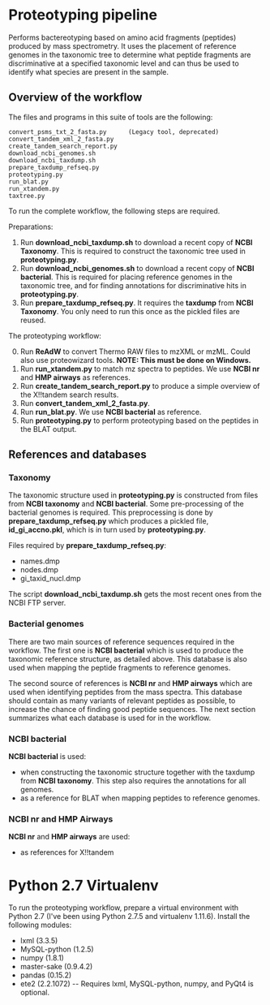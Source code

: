 Proteotyping pipeline
=====================
Performs bactereotyping based on  amino acid fragments (peptides) produced by
mass spectrometry. It uses the placement of reference genomes in the taxonomic
tree to determine what peptide fragments are discriminative at a specified
taxonomic level and can thus be used to identify what species are present in
the sample. 

Overview of the workflow
------------------------

The files and programs in this suite of tools are the following:

    convert_psms_txt_2_fasta.py      (Legacy tool, deprecated)
    convert_tandem_xml_2_fasta.py
    create_tandem_search_report.py
    download_ncbi_genomes.sh
    download_ncbi_taxdump.sh
    prepare_taxdump_refseq.py
    proteotyping.py
    run_blat.py
    run_xtandem.py
    taxtree.py

To run the complete workflow, the following steps are required.

Preparations:

1. Run **download_ncbi_taxdump.sh** to download a recent copy of __NCBI Taxonomy__. 
   This is required to construct the taxonomic tree used in **proteotyping.py**.
2. Run **download_ncbi_genomes.sh** to download a recent copy of __NCBI bacterial__.
   This is required for placing reference genomes in the taxonomic tree, and 
   for finding annotations for discriminative hits in **proteotyping.py**.
2. Run **prepare_taxdump_refseq.py**. It requires the __taxdump__ from __NCBI Taxonomy__.
   You only need to run this once as the pickled files are reused.

The proteotyping workflow:

0. Run **ReAdW** to convert Thermo RAW files to mzXML or mzML. Could also use
   proteowizard tools. __NOTE: This must be done on Windows.__
1. Run **run_xtandem.py** to match mz spectra to peptides. We use __NCBI nr__
   and __HMP airways__ as references.
2. Run **create_tandem_search_report.py** to produce a simple overview of the 
   X!!tandem search results.
3. Run **convert_tandem_xml_2_fasta.py**.
4. Run **run_blat.py**. We use __NCBI bacterial__ as reference.
5. Run **proteotyping.py** to perform proteotyping based on the peptides in the
   BLAT output.


References and databases
------------------------

### Taxonomy
The taxonomic structure used in **proteotyping.py** is constructed from files
from __NCBI taxonomy__ and __NCBI bacterial__.  Some pre-processing of the
bacterial genomes is required. This preprocessing is done by
**prepare_taxdump_refseq.py** which produces a pickled file,
__id_gi_accno.pkl__, which is in turn used by **proteotyping.py**.

Files required by **prepare_taxdump_refseq.py**:

 * names.dmp
 * nodes.dmp
 * gi_taxid_nucl.dmp

The script **download_ncbi_taxdump.sh** gets the most recent ones from the NCBI
FTP server.

### Bacterial genomes
There are two main sources of reference sequences required in the workflow.
The first one is __NCBI bacterial__ which is used to produce the taxonomic reference
structure, as detailed above. This database is also used when mapping
the peptide fragments to reference genomes.

The second source of references is __NCBI nr__ and __HMP airways__ which are
used when identifying peptides from the mass spectra. This database should
contain as many variants of relevant peptides as possible, to increase the
chance of finding good peptide sequences. The next section summarizes what each
database is used for in the workflow.

### NCBI bacterial
__NCBI bacterial__ is used:
 * when constructing the taxonomic structure together with the taxdump from
   __NCBI taxonomy__. This step also requires the annotations for all genomes.
 * as a reference for BLAT when mapping peptides to reference genomes.

### NCBI nr and HMP Airways
__NCBI nr__  and __HMP airways__ are used:

 * as references for X!!tandem


Python 2.7 Virtualenv
=====================
To run the proteotyping workflow, prepare a virtual environment with Python 2.7
(I've been using Python 2.7.5 and virtualenv 1.11.6). Install the following
modules:

   * lxml (3.3.5)
   * MySQL-python (1.2.5)
   * numpy (1.8.1)
   * master-sake (0.9.4.2)
   * pandas (0.15.2)
   * ete2 (2.2.1072)   -- Requires lxml, MySQL-python, numpy, and PyQt4 is optional.
